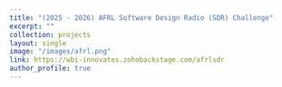 ```yaml
---
title: "(2025 - 2026) AFRL Software Design Radio (SDR) Challenge"
excerpt: ""
collection: projects
layout: single
image: "/images/afrl.png"
link: https://wbi-innovates.zohobackstage.com/afrlsdr
author_profile: true
---
```


